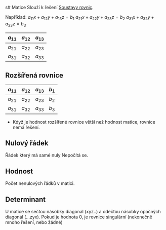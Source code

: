 s# Matice
Slouží k řešení [Soustavy rovnic](Soustavy%20rovnic.md).

Například:
$a_{11}x+a_{12}y+a_{13}z=b_1$
$a_{21}x+a_{22}y+a_{23}z=b_2$
$a_{31}x+a_{32}y+a_{33}z=b_3$

| $a_{11}$ | $a_{12}$ | $a_{13}$ |
| -------- | -------- | -------- |
| $a_{21}$ | $a_{22}$ | $a_{23}$ |
| $a_{31}$ | $a_{32}$ | $a_{33}$ |

## Rozšířená rovnice
| $a_{11}$ | $a_{12}$ | $a_{13}$ | $b_1$ |
| -------- | -------- | -------- | ----- |
| $a_{21}$ | $a_{22}$ | $a_{23}$ | $b_2$ |
| $a_{31}$ | $a_{32}$ | $a_{33}$ | $b_3$ |

- Když je hodnost rozšířené rovnice větší než hodnost matice, rovnice nemá řešení.

## Nulový řádek
Řádek který má samé nuly
Nepočítá se.
## Hodnost
Počet nenulových řádků v matici.
## Determinant
U matice se sečtou násobky diagonal (xyz..) a odečtou násobky opačných diagonál (...zyx).
Pokud je hodnota 0, je rovnice singulární (nekonečně mnoho řešení, nebo žádné)